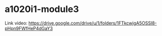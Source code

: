 # a1020i1-module3
Link video: https://drive.google.com/drive/u/1/folders/1FTkcwjgA5OSSI8-pHpn9FWfHeP4dGaY3
